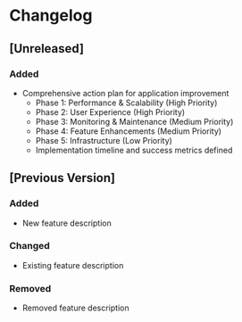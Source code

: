 # Changelog

## [Unreleased]

### Added

- Comprehensive action plan for application improvement
  - Phase 1: Performance & Scalability (High Priority)
  - Phase 2: User Experience (High Priority)
  - Phase 3: Monitoring & Maintenance (Medium Priority)
  - Phase 4: Feature Enhancements (Medium Priority)
  - Phase 5: Infrastructure (Low Priority)
  - Implementation timeline and success metrics defined

## [Previous Version]

### Added

- New feature description

### Changed

- Existing feature description

### Removed

- Removed feature description
